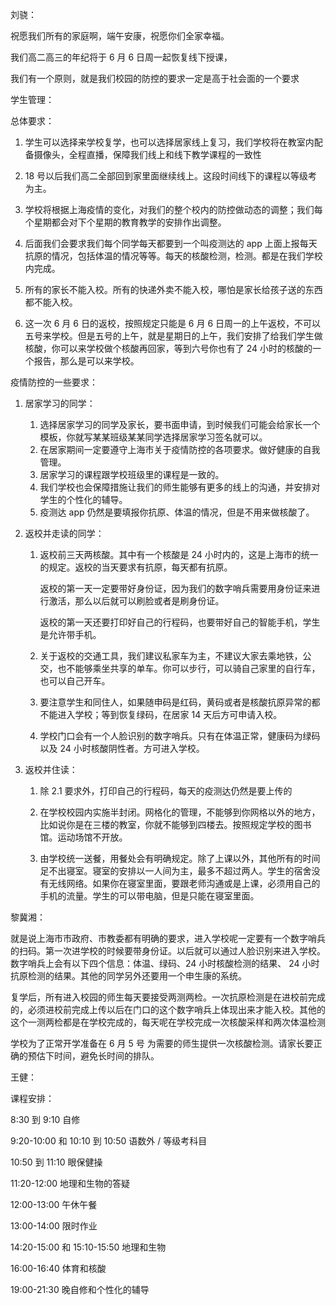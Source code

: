 刘骁：

祝愿我们所有的家庭啊，端午安康，祝愿你们全家幸福。

我们高二高三的年纪将于 6 月 6 日周一起恢复线下授课，

我们有一个原则，就是我们校园的防控的要求一定是高于社会面的一个要求

学生管理：

总体要求：

1. 学生可以选择来学校复学，也可以选择居家线上复习，我们学校将在教室内配备摄像头，全程直播，保障我们线上和线下教学课程的一致性

2.  18 号以后我们高二全部回到家里面继续线上。这段时间线下的课程以等级考为主。

3. 学校将根据上海疫情的变化，对我们的整个校内的防控做动态的调整；我们每个星期都会对下个星期的教育教学的安排作出调整。

4. 后面我们会要求我们每个同学每天都要到一个叫疫测达的 app 上面上报每天抗原的情况，包括体温的情况等等。每天的核酸检测，检测。都是在我们学校内完成。

5. 所有的家长不能入校。所有的快递外卖不能入校，哪怕是家长给孩子送的东西都不能入校。

6. 这一次 6 月 6 日的返校，按照规定只能是 6 月 6 日周一的上午返校，不可以五号来学校。但是五号的上午，就是星期日的上午，我们安排了给我们学生做核酸，你可以来学校做个核酸再回家，等到六号你也有了 24 小时的核酸的一个报告，那么是可以来学校。

   

疫情防控的一些要求：

1. 居家学习的同学：
    1. 选择居家学习的同学及家长，要书面申请，到时候我们可能会给家长一个模板，你就写某某班级某某同学选择居家学习签名就可以。
    2. 在居家期间一定要遵守上海市关于疫情防控的各项要求。做好健康的自我管理。
    3. 居家学习的课程跟学校班级里的课程是一致的。
    4. 我们学校也会保障措施让我们的师生能够有更多的线上的沟通，并安排对学生的个性化的辅导。
    5. 疫测达 app 仍然是要填报你抗原、体温的情况，但是不用来做核酸了。
   
2. 返校并走读的同学：

    1. 返校前三天两核酸。其中有一个核酸是 24 小时内的，这是上海市的统一的规定。返校的当天要求有抗原，每天都有抗原。

       返校的第一天一定要带好身份证，因为我们的数字哨兵需要用身份证来进行激活，那么以后就可以刷脸或者是刷身份证。

       返校的第一天还要打印好自己的行程码，也要带好自己的智能手机，学生是允许带手机。

    2. 关于返校的交通工具，我们建议私家车为主，不建议大家去乘地铁，公交，也不能够乘坐共享的单车。你可以步行，可以骑自己家里的自行车，也可以自己开车。
       
    3. 要注意学生和同住人，如果随申码是红码，黄码或者是核酸抗原异常的都不能进入学校；等到恢复绿码，在居家 14 天后方可申请入校。
    
    4. 学校门口会有一个人脸识别的数字哨兵。只有在体温正常，健康码为绿码以及 24 小时核酸阴性者。方可进入学校。

3. 返校并住读：
          
   1. 除 2.1 要求外，打印自己的行程码，每天的疫测达仍然是要上传的
      
   2. 在学校校园内实施半封闭。网格化的管理，不能够到你网格以外的地方，比如说你是在三楼的教室，你就不能够到四楼去。按照规定学校的图书馆。运动场馆不开放。
      
   3. 由学校统一送餐，用餐处会有明确规定。除了上课以外，其他所有的时间足不出寝室。寝室的安排以一人间为主，最多不超过两人。学生的宿舍没有无线网络。如果你在寝室里面，要跟老师沟通或是上课，必须用自己的手机的流量。学生的可以带电脑，但是只能在寝室里面。
         

黎冀湘：

就是说上海市市政府、市教委都有明确的要求，进入学校呢一定要有一个数字哨兵的扫码。第一次进学校的时候要带身份证。以后就可以通过人脸识别来进入学校。数字哨兵上会有以下四个信息：体温、绿码、24 小时核酸检测的结果、 24 小时抗原检测的结果。其他的同学另外还要用一个申生康的系统。

复学后，所有进入校园的师生每天要接受两测两检。一次抗原检测是在进校前完成的，必须进校前完成上传以后在门口的这个数字哨兵上体现出来才能入校。其他的这个一测两检都是在学校完成的，每天呢在学校完成一次核酸采样和两次体温检测

学校为了正常开学准备在 6 月 5 号 为需要的师生提供一次核酸检测。请家长要正确的预估下时间，避免长时间的排队。



王健：

课程安排：

8:30 到 9:10 自修

9:20-10:00 和 10:10 到 10:50 语数外 / 等级考科目

10:50 到 11:10 眼保健操

11:20-12:00 地理和生物的答疑

12:00-13:00 午休午餐

13:00-14:00 限时作业

14:20-15:00 和 15:10-15:50 地理和生物

16:00-16:40 体育和核酸

19:00-21:30 晚自修和个性化的辅导

